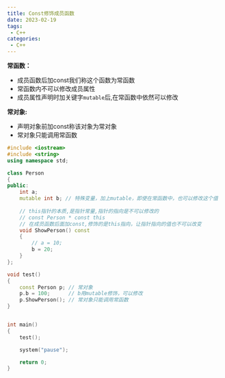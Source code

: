 ```yaml
---
title: Const修饰成员函数
date: 2023-02-19
tags:
 - C++
categories:
 - C++
---
```



**常函数：**

* 成员函数后加const我们称这个函数为常函数
* 常函数内不可以修改成员属性
* 成员属性声明时加关键字`mutable`后,在常函数中依然可以修改

**常对象:**

* 声明对象前加const称该对象为常对象
* 常对象只能调用常函数



```cpp
#include <iostream>
#include <string>
using namespace std;

class Person 
{
public:
    int a;
    mutable int b; // 特殊变量，加上mutable，即使在常函数中，也可以修改这个值
    
    // this指针的本质,是指针常量,指针的指向是不可以修改的
    // const Person * const this
    // 在成员函数后面加const,修饰的是this指向，让指针指向的值也不可以改变
    void ShowPerson() const 
    {
        // a = 10;
        b = 20;
    }
};

void test()
{
    const Person p; // 常对象
    p.b = 100;      // b用mutable修饰，可以修改
    p.ShowPerson(); // 常对象只能调用常函数
}


int main()
{
    test();

    system("pause");

    return 0;
}
```

